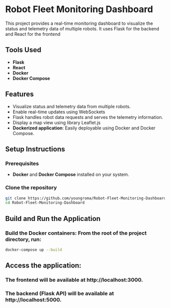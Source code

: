# Robot Fleet Monitoring Dashboard

This project provides a real-time monitoring dashboard to visualize the status and telemetry data of multiple robots. It uses Flask for the backend and React for the frontend

## Tools Used

- **Flask**
- **React**
- **Docker**
- **Docker Compose**

## Features

- Visualize status and telemetry data from multiple robots.
- Enable real-time updates using WebSockets
- Flask handles robot data requests and serves the telemetry information.
- Display a map view using library Leaflet.js
- **Dockerized application**: Easily deployable using Docker and Docker Compose.

## Setup Instructions

### Prerequisites

- **Docker** and **Docker Compose** installed on your system.
  
### Clone the repository
```bash
git clone https://github.com/youngroma/Robot-Fleet-Monitoring-Dashboard.git
cd Robot-Fleet-Monitoring-Dashboard
```

## Build and Run the Application
### Build the Docker containers: From the root of the project directory, run:
```bash
docker-compose up --build
```

## Access the application:

### The frontend will be available at http://localhost:3000.
### The backend (Flask API) will be available at http://localhost:5000.

